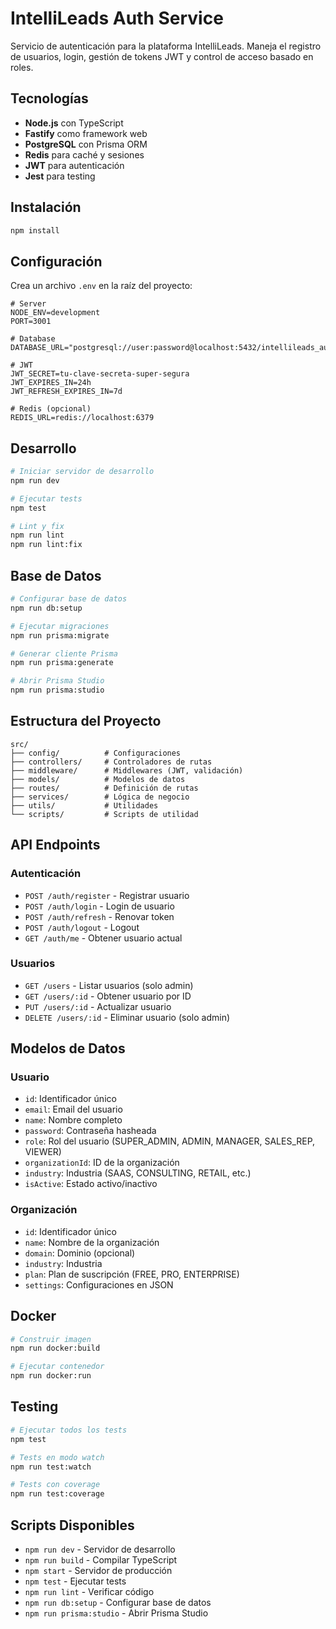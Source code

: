 # IntelliLeads Auth Service

Servicio de autenticación para la plataforma IntelliLeads. Maneja el registro de usuarios, login, gestión de tokens JWT y control de acceso basado en roles.

## Tecnologías

- **Node.js** con TypeScript
- **Fastify** como framework web
- **PostgreSQL** con Prisma ORM
- **Redis** para caché y sesiones
- **JWT** para autenticación
- **Jest** para testing

## Instalación

```bash
npm install
```

## Configuración

Crea un archivo `.env` en la raíz del proyecto:

```env
# Server
NODE_ENV=development
PORT=3001

# Database
DATABASE_URL="postgresql://user:password@localhost:5432/intellileads_auth"

# JWT
JWT_SECRET=tu-clave-secreta-super-segura
JWT_EXPIRES_IN=24h
JWT_REFRESH_EXPIRES_IN=7d

# Redis (opcional)
REDIS_URL=redis://localhost:6379
```

## Desarrollo

```bash
# Iniciar servidor de desarrollo
npm run dev

# Ejecutar tests
npm test

# Lint y fix
npm run lint
npm run lint:fix
```

## Base de Datos

```bash
# Configurar base de datos
npm run db:setup

# Ejecutar migraciones
npm run prisma:migrate

# Generar cliente Prisma
npm run prisma:generate

# Abrir Prisma Studio
npm run prisma:studio
```

## Estructura del Proyecto

```
src/
├── config/          # Configuraciones
├── controllers/     # Controladores de rutas
├── middleware/      # Middlewares (JWT, validación)
├── models/          # Modelos de datos
├── routes/          # Definición de rutas
├── services/        # Lógica de negocio
├── utils/           # Utilidades
└── scripts/         # Scripts de utilidad
```

## API Endpoints

### Autenticación
- `POST /auth/register` - Registrar usuario
- `POST /auth/login` - Login de usuario
- `POST /auth/refresh` - Renovar token
- `POST /auth/logout` - Logout
- `GET /auth/me` - Obtener usuario actual

### Usuarios
- `GET /users` - Listar usuarios (solo admin)
- `GET /users/:id` - Obtener usuario por ID
- `PUT /users/:id` - Actualizar usuario
- `DELETE /users/:id` - Eliminar usuario (solo admin)

## Modelos de Datos

### Usuario
- `id`: Identificador único
- `email`: Email del usuario
- `name`: Nombre completo
- `password`: Contraseña hasheada
- `role`: Rol del usuario (SUPER_ADMIN, ADMIN, MANAGER, SALES_REP, VIEWER)
- `organizationId`: ID de la organización
- `industry`: Industria (SAAS, CONSULTING, RETAIL, etc.)
- `isActive`: Estado activo/inactivo

### Organización
- `id`: Identificador único
- `name`: Nombre de la organización
- `domain`: Dominio (opcional)
- `industry`: Industria
- `plan`: Plan de suscripción (FREE, PRO, ENTERPRISE)
- `settings`: Configuraciones en JSON

## Docker

```bash
# Construir imagen
npm run docker:build

# Ejecutar contenedor
npm run docker:run
```

## Testing

```bash
# Ejecutar todos los tests
npm test

# Tests en modo watch
npm run test:watch

# Tests con coverage
npm run test:coverage
```

## Scripts Disponibles

- `npm run dev` - Servidor de desarrollo
- `npm run build` - Compilar TypeScript
- `npm start` - Servidor de producción
- `npm test` - Ejecutar tests
- `npm run lint` - Verificar código
- `npm run db:setup` - Configurar base de datos
- `npm run prisma:studio` - Abrir Prisma Studio
